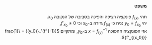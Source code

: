 <style>
    html {
        direction: rtl;
    }
    eqn, table, .katex {
        direction: ltr;
    }
</style>

#### משפט
תהי $f_{(x)}$ פונקציה רציפה והפיכה בסביבה של הנקובה $x_0$.  
יהי $y_0 = f_{x_0}$ נניח כי $f_{(x)}$ גזירה ב-$x_0$ וכי $f'_{x_0} \neq 0$,  
אזי הפונקציה ההפוכה $x=f^{-1}_{(y)}$ ב-$y_0$, ומתקיים $(f^{-1})'_{(y_0)} = \frac{1}{f'_{(x_0)}}$.
